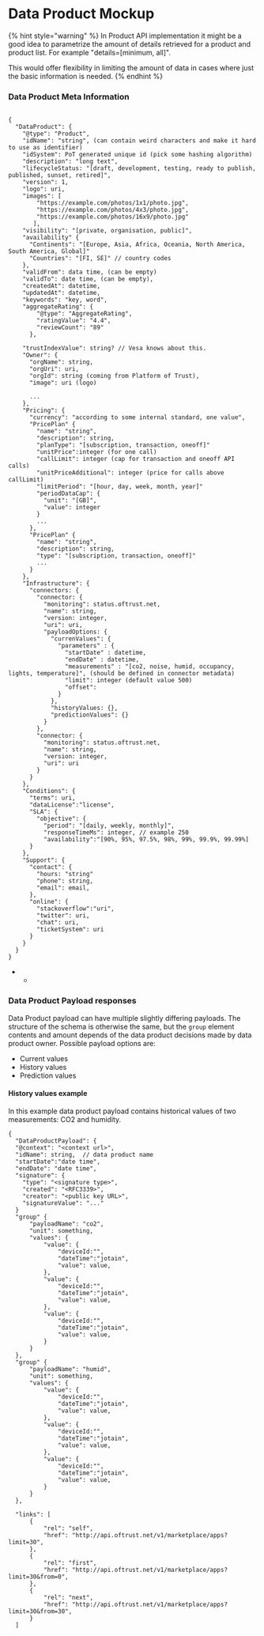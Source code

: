 # Data Product Mockup



{% hint style="warning" %}
In Product API implementation it might be a good idea to parametrize the amount of details retrieved for a product and product list. For example "details=\[minimum, all\]". 

This would offer flexibility in limiting the amount of data in cases where just the basic information is needed. 
{% endhint %}

### Data Product Meta Information

```text

{
  "DataProduct": {
    "@type": "Product",
    "idName": "string", (can contain weird characters and make it hard to use as identifier)
    "idSystem": PoT generated unique id (pick some hashing algorithm)
    "description": "long text",
    "lifecycleStatus: "[draft, development, testing, ready to publish, published, sunset, retired]",
    "version": 1,
    "logo": uri, 
    "images": [
        "https://example.com/photos/1x1/photo.jpg",
        "https://example.com/photos/4x3/photo.jpg",
        "https://example.com/photos/16x9/photo.jpg"
       ],
    "visibility": "[private, organisation, public]",
    "availability" {
      "Continents": "[Europe, Asia, Africa, Oceania, North America, South America, Global]"
      "Countries": "[FI, SE]" // country codes
    },
    "validFrom": data time, (can be empty)
    "validTo": date time, (can be empty),
    "createdAt": datetime,
    "updatedAt": datetime,
    "keywords": "key, word",
    "aggregateRating": {
        "@type": "AggregateRating",
        "ratingValue": "4.4",
        "reviewCount": "89"
      },
    
    "trustIndexValue": string? // Vesa knows about this. 
    "Owner": {
      "orgName": string,
      "orgUri": uri,
      "orgId": string (coming from Platform of Trust),
      "image": uri (logo)
       
      ...
    },
    "Pricing": {
      "currency": "according to some internal standard, one value",
      "PricePlan" {
        "name": "string",
        "description": string,
        "planType": "[subscription, transaction, oneoff]"
        "unitPrice":integer (for one call)
        "callLimit": integer (cap for transaction and oneoff API calls)
        "unitPriceAdditional": integer (price for calls above callLimit)
        "limitPeriod": "[hour, day, week, month, year]" 
        "periodDataCap": {
          "unit": "[GB]",
          "value": integer
        }   
        ...
      }, 
      "PricePlan" {
        "name": "string", 
        "description": string,
        "type": "[subscription, transaction, oneoff]" 
        ...
      }
    },
    "Infrastructure": { 
      "connectors: {
        "connector: {
          "monitoring": status.oftrust.net,
          "name": string,
          "version: integer,
          "uri": uri, 
          "payloadOptions: {
            "currenValues": {
              "parameters" : {
                "startDate" : datetime,
                "endDate" : datetime, 
                "measurements" : "[co2, noise, humid, occupancy, lights, temperature]", (should be defined in connector metadata)
                "limit": integer (default value 500)
                "offset":  
              }
            },
            "historyValues: {},
            "predictionValues": {}
          }
        }, 
        "connector: {
          "monitoring": status.oftrust.net,
          "name": string,
          "version: integer,
          "uri": uri
        }
      }
    },
    "Conditions": {
      "terms": uri,
      "dataLicense":"license",
      "SLA": {
        "objective": {
          "period": "[daily, weekly, monthly]",
          "responseTimeMs": integer, // example 250
          "availability":"[90%, 95%, 97.5%, 98%, 99%, 99.9%, 99.99%]
      }
    },
    "Support": {
      "contact": {
        "hours: "string"
        "phone": string,
        "email": email,
      },
      "online": {
        "stackoverflow":"uri",
        "twitter": uri,
        "chat": uri,
        "ticketSystem": uri
      }
    }
  }
}

```

* * 
### Data Product Payload responses

Data Product payload can have multiple slightly differing payloads. The structure of the schema is otherwise the same, but the `group` element contents and amount depends of the data product decisions made by data product owner. Possible payload options are:

* Current values
* History values
* Prediction values

#### History  values example

In this example data product payload contains historical values of two measurements: CO2 and humidity. 

```text
{
  "DataProductPayload": {
  "@context": "<context url>",
  "idName": string,  // data product name
  "startDate":"date time", 
  "endDate": "date time",
  "signature": {
    "type": "<signature type>",
    "created": "<RFC3339>",
    "creator": "<public key URL>",
    "signatureValue": "..."
  }
  "group" {
      "payloadName": "co2",
      "unit": something, 
      "values": {
          "value": {
              "deviceId:"",
              "dateTime":"jotain", 
              "value": value, 
          },
          "value": {
              "deviceId:"",
              "dateTime":"jotain", 
              "value": value, 
          },
          "value": {
              "deviceId:"",
              "dateTime":"jotain", 
              "value": value, 
          }
      }
  },
  "group" {
      "payloadName": "humid",
      "unit": something, 
      "values": {
          "value": {
              "deviceId:"",
              "dateTime":"jotain", 
              "value": value, 
          },
          "value": {
              "deviceId:"",
              "dateTime":"jotain", 
              "value": value, 
          },
          "value": {
              "deviceId:"",
              "dateTime":"jotain", 
              "value": value, 
          }
      }
  },
  
  "links": [
      {
          "rel": "self",
          "href": "http://api.oftrust.net/v1/marketplace/apps?limit=30",
      },
      {
          "rel": "first",
          "href": "http://api.oftrust.net/v1/marketplace/apps?limit=30&from=0",
      },
      {
          "rel": "next",
          "href": "http://api.oftrust.net/v1/marketplace/apps?limit=30&from=30",
      }
  ]
  
  
```

